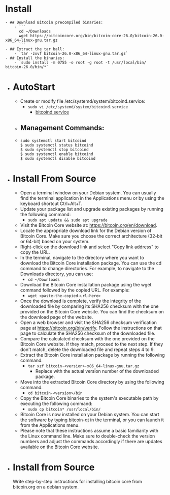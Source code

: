 # Install
	- ## Download Bitcoin precompiled binaries:
		- ```
		  cd ~/Downloads
		  wget https://bitcoincore.org/bin/bitcoin-core-26.0/bitcoin-26.0-x86_64-linux-gnu.tar.gz
		  ```
	- ## Extract the tar ball:
		- `tar -zxvf bitcoin-26.0-x86_64-linux-gnu.tar.gz`
	- ## Install the binaries:
		- `sudo install -m 0755 -o root -g root -t /usr/local/bin/ bitcoin-26.0/bin/*`
- # AutoStart
	- Create or modify file /etc/systemd/system/bitcoind.service:
		- `sudo vi /etc/systemd/system/bitcoind.service`
			- [bitcoind.service](../assets/bitcoind_1710817614789_0.service)
	- ## Management Commands:
	- ```
	  sudo systemctl start bitcoind
	  $ sudo systemctl status bitcoind
	  $ sudo systemctl stop bitcoind
	  $ sudo systemctl enable bitcoind
	  $ sudo systemctl disable bitcoind
	  ```
- # Install From Source
	- Open a terminal window on your Debian system. You can usually find the terminal application in the Applications menu or by using the keyboard shortcut Ctrl+Alt+T.
	- Update your package list and upgrade existing packages by running the following command:
		- `sudo apt update && sudo apt upgrade`
	- Visit the Bitcoin Core website at: https://bitcoin.org/en/download.
	- Locate the appropriate download link for the Debian version of Bitcoin Core. Make sure you choose the correct architecture (32-bit or 64-bit) based on your system.
	- Right-click on the download link and select "Copy link address" to copy the URL.
	- In the terminal, navigate to the directory where you want to download the Bitcoin Core installation package. You can use the cd command to change directories. For example, to navigate to the Downloads directory, you can use:
		- `cd ~/Downloads`
	- Download the Bitcoin Core installation package using the wget command followed by the copied URL. For example:
		- `wget <paste-the-copied-url-here>`
	- Once the download is complete, verify the integrity of the downloaded file by comparing its SHA256 checksum with the one provided on the Bitcoin Core website. You can find the checksum on the download page of the website.
	- Open a web browser and visit the SHA256 checksum verification page at https://bitcoin.org/bin/verify. Follow the instructions on that page to calculate the SHA256 checksum of the downloaded file.
	- Compare the calculated checksum with the one provided on the Bitcoin Core website. If they match, proceed to the next step. If they don't match, delete the downloaded file and repeat steps 4 to 9.
	- Extract the Bitcoin Core installation package by running the following command:
		- `tar xzf bitcoin-<version>-x86_64-linux-gnu.tar.gz`
			- Replace <version> with the actual version number of the downloaded package.
	- Move into the extracted Bitcoin Core directory by using the following command:
		- `cd bitcoin-<version>/bin`
	- Copy the Bitcoin Core binaries to the system's executable path by executing the following command:
		- `sudo cp bitcoin* /usr/local/bin/`
	- Bitcoin Core is now installed on your Debian system. You can start the software by typing bitcoin-qt in the terminal, or you can launch it from the Applications menu.
	- Please note that these instructions assume a basic familiarity with the Linux command line. Make sure to double-check the version numbers and adjust the commands accordingly if there are updates available on the Bitcoin Core website.
- # Install from Source
	Write step-by-step instructions for installing bitcoin core from bitcoin.org on a debian system.
